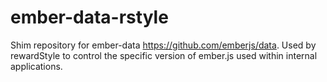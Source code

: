ember-data-rstyle
=================

Shim repository for ember-data https://github.com/emberjs/data.  Used by rewardStyle to control the specific version of ember.js used within internal applications.
